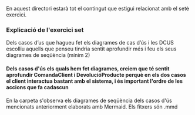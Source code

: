 En aquest directori estarà tot el contingut que estigui relacionat amb el setè exercici.

### Explicació de l'exercici set
Dels casos d’us que hagueu fet els diagrames de cas d’ús i les DCUS escolliu aquells que penseu tindria sentit aprofundir més i feu els seus diagrames de seqüència (mínim 2)
#### Dels casos d'ús els quals hem fet diagrames, creiem que té sentit aprofundir ComandaClient i DevolucióProducte perquè en els dos casos el client interactua bastant amb el sistema, i és important l'ordre de les accions que fa cadascun
En la carpeta s'observa els diagrames de seqüència dels casos d'ús mencionats anteriorment elaborats amb Mermaid. Els fitxers són .mmd
